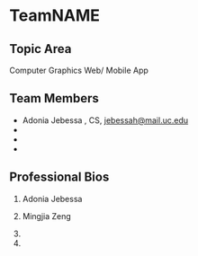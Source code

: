 # TeamNAME

## Topic Area
Computer Graphics Web/ Mobile App

## Team Members
- Adonia Jebessa , CS, jebessah@mail.uc.edu
- 
-
-

## Professional Bios
1. Adonia Jebessa

2. Mingjia Zeng

3.

4.

